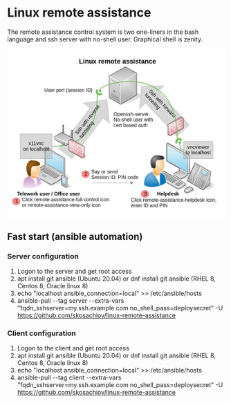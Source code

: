 # Linux remote assistance
The remote assistance control system is two one-liners in the bash language and ssh server with no-shell user. Graphical shell is zenity.

![Linux remote assistance](https://github.com/skosachiov/linux-remote-assistance/raw/main/remote-assistance-scheme.png)

## Fast start (ansible automation)

### Server configuration
1. Logon to the server and get root access
2. apt install git ansible (Ubuntu 20.04) or dnf install git ansible (RHEL 8, Centos 8, Oracle linux 8)
3. echo "localhost ansible_connection=local" >> /etc/ansible/hosts
4. ansible-pull --tag server --extra-vars "fqdn_sshserver=my.ssh.example.com no_shell_pass=deploysecret" -U https://github.com/skosachiov/linux-remote-assistance

### Client configuration
1. Logon to the client and get root access
2. apt install git ansible (Ubuntu 20.04) or dnf install git ansible (RHEL 8, Centos 8, Oracle linux 8)
3. echo "localhost ansible_connection=local" >> /etc/ansible/hosts
4. ansible-pull --tag client --extra-vars "fqdn_sshserver=my.ssh.example.com no_shell_pass=deploysecret" -U https://github.com/skosachiov/linux-remote-assistance


